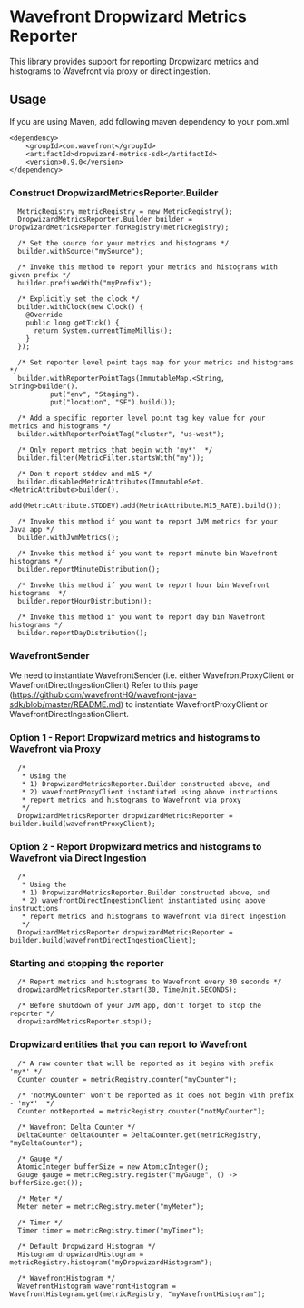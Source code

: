 # Wavefront Dropwizard Metrics Reporter

This library provides support for reporting Dropwizard metrics and histograms to Wavefront via proxy or direct ingestion.

## Usage
If you are using Maven, add following maven dependency to your pom.xml
```
<dependency>
    <groupId>com.wavefront</groupId>
    <artifactId>dropwizard-metrics-sdk</artifactId>
    <version>0.9.0</version>
</dependency>
```

### Construct DropwizardMetricsReporter.Builder
```
  MetricRegistry metricRegistry = new MetricRegistry();
  DropwizardMetricsReporter.Builder builder = DropwizardMetricsReporter.forRegistry(metricRegistry);

  /* Set the source for your metrics and histograms */
  builder.withSource("mySource");

  /* Invoke this method to report your metrics and histograms with given prefix */
  builder.prefixedWith("myPrefix");

  /* Explicitly set the clock */
  builder.withClock(new Clock() {
    @Override
    public long getTick() {
      return System.currentTimeMillis();
    }
  });

  /* Set reporter level point tags map for your metrics and histograms */
  builder.withReporterPointTags(ImmutableMap.<String, String>builder().
          put("env", "Staging").
          put("location", "SF").build());

  /* Add a specific reporter level point tag key value for your metrics and histograms */
  builder.withReporterPointTag("cluster", "us-west");

  /* Only report metrics that begin with 'my*'  */
  builder.filter(MetricFilter.startsWith("my"));

  /* Don't report stddev and m15 */
  builder.disabledMetricAttributes(ImmutableSet.<MetricAttribute>builder().
          add(MetricAttribute.STDDEV).add(MetricAttribute.M15_RATE).build());

  /* Invoke this method if you want to report JVM metrics for your Java app */
  builder.withJvmMetrics();

  /* Invoke this method if you want to report minute bin Wavefront histograms */
  builder.reportMinuteDistribution();

  /* Invoke this method if you want to report hour bin Wavefront histograms  */
  builder.reportHourDistribution();

  /* Invoke this method if you want to report day bin Wavefront histograms */
  builder.reportDayDistribution();
```

### WavefrontSender
We need to instantiate WavefrontSender 
(i.e. either WavefrontProxyClient or WavefrontDirectIngestionClient)
Refer to this page (https://github.com/wavefrontHQ/wavefront-java-sdk/blob/master/README.md)
to instantiate WavefrontProxyClient or WavefrontDirectIngestionClient.

### Option 1 - Report Dropwizard metrics and histograms to Wavefront via Proxy
```
  /*
   * Using the 
   * 1) DropwizardMetricsReporter.Builder constructed above, and
   * 2) wavefrontProxyClient instantiated using above instructions
   * report metrics and histograms to Wavefront via proxy
   */
  DropwizardMetricsReporter dropwizardMetricsReporter = builder.build(wavefrontProxyClient);
```

### Option 2 - Report Dropwizard metrics and histograms to Wavefront via Direct Ingestion
```
  /*
   * Using the 
   * 1) DropwizardMetricsReporter.Builder constructed above, and
   * 2) wavefrontDirectIngestionClient instantiated using above instructions
   * report metrics and histograms to Wavefront via direct ingestion
   */
  DropwizardMetricsReporter dropwizardMetricsReporter = builder.build(wavefrontDirectIngestionClient);
```

### Starting and stopping the reporter

``` 
  /* Report metrics and histograms to Wavefront every 30 seconds */
  dropwizardMetricsReporter.start(30, TimeUnit.SECONDS);
  
  /* Before shutdown of your JVM app, don't forget to stop the reporter */
  dropwizardMetricsReporter.stop();
```

### Dropwizard entities that you can report to Wavefront
```
  /* A raw counter that will be reported as it begins with prefix 'my*' */
  Counter counter = metricRegistry.counter("myCounter");
  
  /* 'notMyCounter' won't be reported as it does not begin with prefix - 'my*'  */
  Counter notReported = metricRegistry.counter("notMyCounter");
  
  /* Wavefront Delta Counter */
  DeltaCounter deltaCounter = DeltaCounter.get(metricRegistry, "myDeltaCounter");
  
  /* Gauge */
  AtomicInteger bufferSize = new AtomicInteger();
  Gauge gauge = metricRegistry.register("myGauge", () -> bufferSize.get());
    
  /* Meter */
  Meter meter = metricRegistry.meter("myMeter");
    
  /* Timer */
  Timer timer = metricRegistry.timer("myTimer");
  
  /* Default Dropwizard Histogram */
  Histogram dropwizardHistogram = metricRegistry.histogram("myDropwizardHistogram");
  
  /* WavefrontHistogram */
  WavefrontHistogram wavefrontHistogram = WavefrontHistogram.get(metricRegistry, "myWavefrontHistogram");
```
